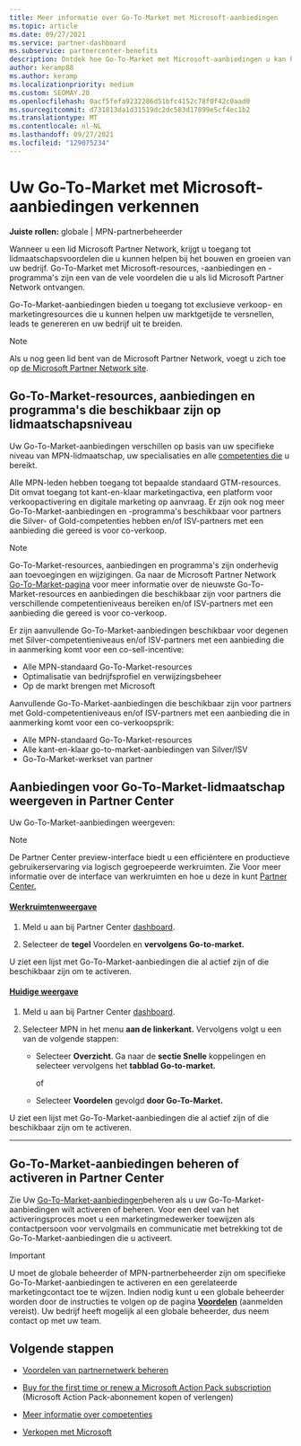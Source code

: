 ```yaml
---
title: Meer informatie over Go-To-Market met Microsoft-aanbiedingen
ms.topic: article
ms.date: 09/27/2021
ms.service: partner-dashboard
ms.subservice: partnercenter-benefits
description: Ontdek hoe Go-To-Market met Microsoft-aanbiedingen u kan helpen om sneller op de markt te komen, leads te genereren en uw bedrijf uit te breiden.
author: keramp88
ms.author: keramp
ms.localizationpriority: medium
ms.custom: SEOMAY.20
ms.openlocfilehash: 0acf5fefa9232286d51bfc4152c78f0f42c0aad0
ms.sourcegitcommit: d731813da1d31519dc2dc583d17899e5cf4ec1b2
ms.translationtype: MT
ms.contentlocale: nl-NL
ms.lasthandoff: 09/27/2021
ms.locfileid: "129075234"
---
```

# <a name="explore-your-go-to-market-with-microsoft-offers"></a>Uw Go-To-Market met Microsoft-aanbiedingen verkennen

**Juiste rollen:** globale | MPN-partnerbeheerder

Wanneer u een lid Microsoft Partner Network, krijgt u toegang tot lidmaatschapsvoordelen die u kunnen helpen bij het bouwen en groeien van uw bedrijf. Go-To-Market met Microsoft-resources, -aanbiedingen [](https://partner.microsoft.com/manage-your-partner-network-benefits) en -programma's zijn een van de vele voordelen die u als lid Microsoft Partner Network ontvangen.

Go-To-Market-aanbiedingen bieden u toegang tot exclusieve verkoop- en marketingresources die u kunnen helpen uw marktgetijde te versnellen, leads te genereren en uw bedrijf uit te breiden.

> [!NOTE]
> Als u nog geen lid bent van de Microsoft Partner Network, voegt u zich toe op [de Microsoft Partner Network site](https://partner.microsoft.com/membership).

## <a name="go-to-market-resources-offers-and-programs-available-by-membership-level"></a>Go-To-Market-resources, aanbiedingen en programma's die beschikbaar zijn op lidmaatschapsniveau

Uw Go-To-Market-aanbiedingen verschillen op basis van uw specifieke niveau van MPN-lidmaatschap, uw specialisaties en alle [competenties die](learn-about-competencies.md) u bereikt.

Alle MPN-leden hebben toegang tot bepaalde standaard GTM-resources. Dit omvat toegang tot kant-en-klaar marketingactiva, een platform voor verkoopactivering en digitale marketing op aanvraag. Er zijn ook nog meer Go-To-Market-aanbiedingen en -programma's beschikbaar voor partners die Silver- of Gold-competenties hebben en/of ISV-partners met een aanbieding die gereed is voor co-verkoop.

> [!NOTE]
> Go-To-Market-resources, aanbiedingen en programma's zijn onderhevig aan toevoegingen en wijzigingen. Ga naar de Microsoft Partner Network [Go-To-Market-pagina](https://partner.microsoft.com/membership/go-to-market) voor meer informatie over de nieuwste Go-To-Market-resources en aanbiedingen die beschikbaar zijn voor partners die verschillende competentieniveaus bereiken en/of ISV-partners met een aanbieding die gereed is voor co-verkoop.

Er zijn aanvullende Go-To-Market-aanbiedingen beschikbaar voor degenen met Silver-competentieniveaus en/of ISV-partners met een aanbieding die in aanmerking komt voor een co-sell-incentive: 

- Alle MPN-standaard Go-To-Market-resources
- Optimalisatie van bedrijfsprofiel en verwijzingsbeheer
- Op de markt brengen met Microsoft

Aanvullende Go-To-Market-aanbiedingen die  beschikbaar zijn voor partners met Gold-competentieniveaus en/of ISV-partners met een aanbieding die in aanmerking komt voor een co-verkoopsprik:

- Alle MPN-standaard Go-To-Market-resources
- Alle kant-en-klaar go-to-market-aanbiedingen van Silver/ISV
- Go-To-Market-werkset van partner 

## <a name="view-go-to-market-membership-offers-in-partner-center"></a>Aanbiedingen voor Go-To-Market-lidmaatschap weergeven in Partner Center

Uw Go-To-Market-aanbiedingen weergeven:

> [!NOTE]
> De Partner Center preview-interface biedt u een efficiëntere en productieve gebruikerservaring via logisch gegroepeerde werkruimten. Zie Voor meer informatie over de interface van werkruimten en hoe u deze in kunt [Partner Center.](get-around-partner-center.md#turn-workspaces-on-and-off)

#### <a name="workspaces-view"></a>[Werkruimtenweergave](#tab/workspaces-view)

1. Meld u aan bij Partner Center [dashboard](https://partner.microsoft.com/dashboard).

2. Selecteer de **tegel** Voordelen en **vervolgens Go-to-market.**

U ziet een lijst met Go-To-Market-aanbiedingen die al actief zijn of die beschikbaar zijn om te activeren.

#### <a name="current-view"></a>[Huidige weergave](#tab/current-view)

1. Meld u aan bij Partner Center [dashboard](https://partner.microsoft.com/dashboard).

2. Selecteer MPN in het menu **aan de linkerkant.** Vervolgens volgt u een van de volgende stappen:

   - Selecteer **Overzicht**. Ga naar de **sectie Snelle** koppelingen en selecteer vervolgens het **tabblad Go-to-market.**

     of

   - Selecteer **Voordelen** gevolgd **door Go-To-Market.**

U ziet een lijst met Go-To-Market-aanbiedingen die al actief zijn of die beschikbaar zijn om te activeren.

* * *

## <a name="manage-or-activate-go-to-market-offers-in-partner-center"></a>Go-To-Market-aanbiedingen beheren of activeren in Partner Center

Zie Uw [Go-To-Market-aanbiedingen](manage-your-partner-network-benefits.md#manage-go-to-market-offers)beheren als u uw Go-To-Market-aanbiedingen wilt activeren of beheren. Voor een deel van het activeringsproces moet u een marketingmedewerker toewijzen als contactpersoon voor vervolgmails en communicatie met betrekking tot de Go-To-Market-aanbiedingen die u activeert.

> [!IMPORTANT]
> U moet de globale beheerder of MPN-partnerbeheerder zijn om specifieke Go-To-Market-aanbiedingen te activeren en een gerelateerde marketingcontact toe te wijzen. Indien nodig kunt u een globale beheerder worden door de instructies te volgen op de pagina [ **Voordelen**](https://partnercenter.microsoft.com/pcv/partnership/benefits) (aanmelden vereist). Uw bedrijf heeft mogelijk al een globale beheerder, dus neem contact op met uw team.

## <a name="next-steps"></a>Volgende stappen

- [Voordelen van partnernetwerk beheren](manage-your-partner-network-benefits.md)

- [Buy for the first time or renew a Microsoft Action Pack subscription](mpn-get-action-pack.md) (Microsoft Action Pack-abonnement kopen of verlengen)

- [Meer informatie over competenties](learn-about-competencies.md)

- [Verkopen met Microsoft](https://partner.microsoft.com/membership/sell-with-microsoft)
